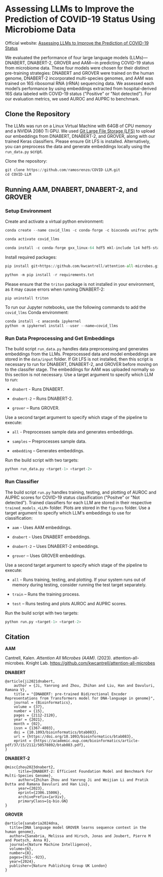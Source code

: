 # Assessing LLMs to Improve the Prediction of COVID-19 Status Using Microbiome Data
Official website: <a href="https://ramosrenzo.github.io/COVID-LLM/">Assessing LLMs to Improve the Prediction of COVID-19 Status</a>

We evaluated the performance of four large language models (LLMs)—DNABERT, DNABERT-2, GROVER and AAM—in predicting COVID-19 status
from microbiome data. These four models were chosen for their
distinct pre-training strategies: DNABERT and GROVER were trained on the
human genome, DNABERT-2 incorporated multi-species genomes, and AAM
was trained on 16S ribosomal RNA (rRNA) sequencing data. We assessed
each model’s performance by using embeddings extracted from
hospital-derived 16S data labeled with COVID-19 status ("Positive" or "Not detected"). For our evaluation metrics, we used AUROC and AUPRC to benchmark.


## Clone the Repository
The LLMs was run on a Linux Virtual Machine with 64GB of CPU memory and a NVIDIA 2080 Ti GPU. We used <a href="https://git-lfs.com/" target="_blank" rel="noopener noreferrer">Git Large File Storage (LFS)</a> to upload our embeddings from DNABERT, DNABERT-2, and GROVER, along with our trained Keras classifiers. Please ensure Git LFS is installed. Alternatively, you can preprocess the data and generate embeddings locally using the `run_data.py` script.

Clone the repository:
```python
git clone https://github.com/ramosrenzo/COVID-LLM.git
cd COVID-LLM
```

## Running AAM, DNABERT, DNABERT-2, and GROVER

### Setup Environment

Create and activate a virtual python environment:

```python
conda create --name covid_llms -c conda-forge -c bioconda unifrac python=3.9 cython

conda activate covid_llms

conda install -c conda-forge gxx_linux-64 hdf5 mkl-include lz4 hdf5-static libcblas liblapacke make
```

Install required packages:

```python
pip install git+https://github.com/kwcantrell/attention-all-microbes.git@capstone-2025

python -m pip install -r requirements.txt
```

Please ensure that the `triton` package is not installed in your environment, as it may cause errors when running DNABERT-2:

```python
pip uninstall triton
```

To run our Jupyter notebooks, use the following commands to add the `covid_llms` Conda environment:

```python
conda install -c anaconda ipykernel
python -m ipykernel install --user --name=covid_llms
```

### Run Data Preprocessing and Get Embeddings
The build script `run_data.py` handles data preprocessing and generates embeddings from the LLMs. Preprocessed data and model embeddings are stored in the `data/input` folder. If Git LFS is not installed, then this script is necessary to run for DNABERT, DNABERT-2, and GROVER before moving on to the classifer stage. The embeddings for AAM was uploaded normally so this section is not necessary. Use a target argument to specify which LLM to run:

- `dnabert` - Runs DNABERT.

- `dnabert-2` – Runs DNABERT-2.

- `grover` – Runs GROVER.

Use a second target argument to specify which stage of the pipeline to execute:

- `all` - Preprocesses sample data and generates embeddings.

- `samples` – Preprocesses sample data.

- `embedding` – Generates embeddings.

Run the build script with two targets:

```python
python run_data.py <target-1> <target-2>
```

### Run Classifier
The build script `run.py` handles training, testing, and plotting of AUROC and AUPRC scores for COVID-19 status classification ("Positve" or "Not detected"). Trained classifiers for each LLM are stored in their respective `trained_models_<LLM>` folder. Plots are stored in the `figures` folder. Use a target argument to specify which LLM's embeddings to use for classification:
- `aam` - Uses AAM embeddings.

- `dnabert` - Uses DNABERT embeddings.

- `dnabert-2` – Uses DNABERT-2 embeddings.

- `grover` – Uses GROVER embeddings.

Use a second target argument to specify which stage of the pipeline to execute:

- `all` - Runs training, testing, and plotting. If your system runs out of memory during testing, consider running the test target separately.

- `train` – Runs the training process.

- `test` – Runs testing and plots AUROC and AUPRC scores.

Run the build script with two targets:

```python
python run.py <target-1> <target-2>
```

## Citation
**AAM**

Cantrell, Kalen. _Attention All Microbes (AAM)_. (2023). attention-all-microbes. Knight Lab. https://github.com/kwcantrell/attention-all-microbes

**DNABERT**

```
@article{ji2021dnabert,
    author = {Ji, Yanrong and Zhou, Zhihan and Liu, Han and Davuluri, Ramana V},
    title = "{DNABERT: pre-trained Bidirectional Encoder Representations from Transformers model for DNA-language in genome}",
    journal = {Bioinformatics},
    volume = {37},
    number = {15},
    pages = {2112-2120},
    year = {2021},
    month = {02},
    issn = {1367-4803},
    doi = {10.1093/bioinformatics/btab083},
    url = {https://doi.org/10.1093/bioinformatics/btab083},
    eprint = {https://academic.oup.com/bioinformatics/article-pdf/37/15/2112/50578892/btab083.pdf},
}
```

**DNABERT-2**

```
@misc{zhou2023dnabert2,
      title={DNABERT-2: Efficient Foundation Model and Benchmark For Multi-Species Genome}, 
      author={Zhihan Zhou and Yanrong Ji and Weijian Li and Pratik Dutta and Ramana Davuluri and Han Liu},
      year={2023},
      eprint={2306.15006},
      archivePrefix={arXiv},
      primaryClass={q-bio.GN}
}
```

**GROVER**

```
@article{sanabria2024dna,
  title={DNA language model GROVER learns sequence context in the human genome},
  author={Sanabria, Melissa and Hirsch, Jonas and Joubert, Pierre M and Poetsch, Anna R},
  journal={Nature Machine Intelligence},
  volume={6},
  number={8},
  pages={911--923},
  year={2024},
  publisher={Nature Publishing Group UK London}
}
```